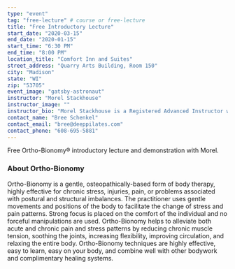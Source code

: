 ```yaml
---
type: "event"
tag: "free-lecture" # course or free-lecture
title: "Free Introductory Lecture"
start_date: "2020-03-15"
end_date: "2020-01-15"
start_time: "6:30 PM"
end_time: "8:00 PM"
location_title: "Comfort Inn and Suites"
street_address: "Quarry Arts Building, Room 150"
city: "Madison"
state: "WI"
zip: "53705"
event_image: "gatsby-astronaut"
instructor: "Morel Stackhouse"
instructor_image: ""
instructor_bio: "Morel Stackhouse is a Registered Advanced Instructor with the Society of Ortho-Bionomy International. She began her study of Ortho-Bionomy in 1984 and was fortunate to have studied with Arthur Lincoln Pauls D.O., the system's Founder. Morel has been teaching throughout the US since 1989. She enjoys introducing this bodywork system to others and working with students to develop their skill and confidence as they grow with the work. She is approved by the National Certification Board for Therapeutic Massage and Bodywork (NCBTMB) as a Continuing Education Approved Provider."
contact_name: "Bree Schenkel"
contact_email: "bree@deeppilates.com"
contact_phone: "608-695-5881"
---
```


Free Ortho-Bionomy® introductory lecture and demonstration with Morel.

### About Ortho-Bionomy

Ortho-Bionomy is a gentle, osteopathically-based form of body therapy, highly effective for chronic stress, injuries, pain, or problems associated with postural and structural imbalances. The practitioner uses gentle movements and positions of the body to facilitate the change of stress and pain patterns. Strong focus is placed on the comfort of the individual and no forceful manipulations are used.  Ortho-Bionomy helps to alleviate both acute and chronic pain and stress patterns by reducing chronic muscle tension, soothing the joints, increasing flexibility, improving circulation, and relaxing the entire body. Ortho-Bionomy techniques are highly effective, easy to learn, easy on your body, and combine well with other bodywork and complimentary healing systems. 
